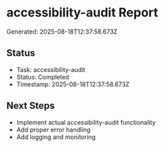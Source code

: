 # accessibility-audit Report

Generated: 2025-08-18T12:37:58.673Z

## Status
- Task: accessibility-audit
- Status: Completed
- Timestamp: 2025-08-18T12:37:58.673Z

## Next Steps
- Implement actual accessibility-audit functionality
- Add proper error handling
- Add logging and monitoring
